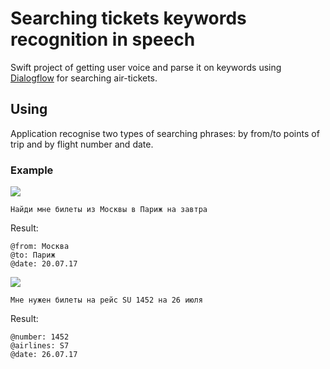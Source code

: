 # Searching tickets keywords recognition in speech

Swift project of getting user voice and parse it on keywords using [Dialogflow](https://dialogflow.com) for searching air-tickets. 

## Using

Application recognise two types of searching phrases: by from/to points of trip and by flight number and date. 

### Example
![](https://media.giphy.com/media/8mqypqR38X5QQr8Cvt/giphy.gif)

```
Найди мне билеты из Москвы в Париж на завтра
```

Result:
```
@from: Москва
@to: Париж
@date: 20.07.17
```

![](https://media.giphy.com/media/vbR3jW0mErk0QJtXxk/giphy.gif)

```
Мне нужен билеты на рейс SU 1452 на 26 июля
```

Result:
```
@number: 1452
@airlines: S7
@date: 26.07.17
```
